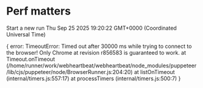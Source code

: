 # Perf matters


Start a new run
Thu Sep 25 2025 19:20:22 GMT+0000 (Coordinated Universal Time)




{
  error: TimeoutError: Timed out after 30000 ms while trying to connect to the browser! Only Chrome at revision r856583 is guaranteed to work.
      at Timeout.onTimeout (/home/runner/work/webheartbeat/webheartbeat/node_modules/puppeteer/lib/cjs/puppeteer/node/BrowserRunner.js:204:20)
      at listOnTimeout (internal/timers.js:557:17)
      at processTimers (internal/timers.js:500:7)
}





